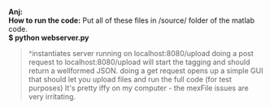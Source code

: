
<b>Anj:<br>
How to run the code:</b>
Put all of these files in /source/ folder of the matlab code.
 <br>
<b>$ python webserver.py</b>
> ^instantiates server running on localhost:8080/upload
doing a post request to localhost:8080/upload will start the tagging and should return a wellformed JSON.
doing a get request opens up a simple GUI that should let you upload files and run the full code (for test purposes)
It's pretty iffy on my computer - the mexFile issues are very irritating.
